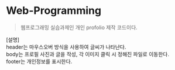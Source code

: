 # Web-Programming
>웹프로그래밍 실습과제인 개인 profolio 제작 코드이다.

[설명] \
header는 마우스오버 방식을 사용하여 글씨가 나타난다. \
body는 프로필 사진과 글을 작성, 각 이미지 클릭 시 정해진 파일로 이동한다. \
footer는 개인정보를 표시한다.
